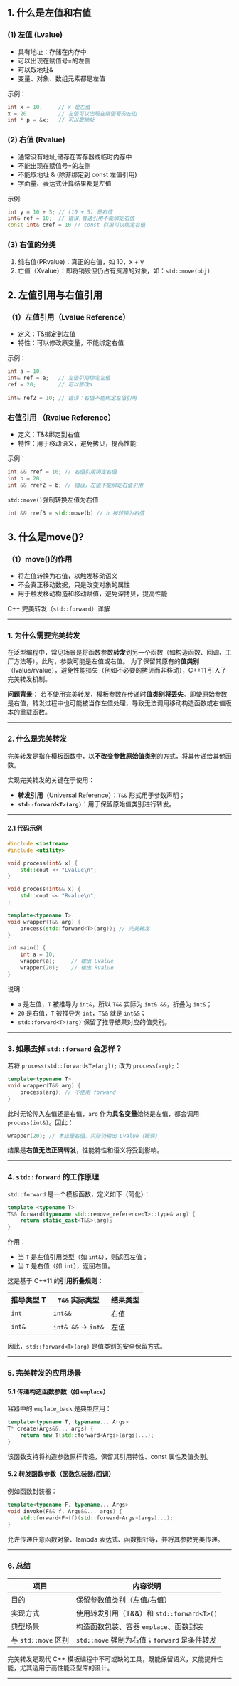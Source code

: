 ## 1.  什么是左值和右值

### (1) 左值 (Lvalue)

- 具有地址：存储在内存中
- 可以出现在赋值号=的左侧
- 可以取地址&
- 变量、对象、数组元素都是左值

示例：

~~~c++
int x = 10;		// x 是左值
x = 20			// 左值可以出现在赋值号的左边
int * p = &x;	// 可以取地址
~~~

### (2) 右值 (Rvalue)

- 通常没有地址,储存在寄存器或临时内存中
- 不能出现在赋值号=的左侧
- 不能取地址 & (除非绑定到 const 左值引用)
- 字面量、表达式计算结果都是左值

示例:

~~~c++
int y = 10 + 5; // (10 + 5) 是右值
int& ref = 10;	// 错误,普通引用不能绑定右值
const int& cref = 10 // const 引用可以绑定右值
~~~

### (3) 右值的分类

1. 纯右值(PRvalue)：真正的右值，如 10，x + y
2. 亡值（Xvalue）：即将销毁但仍占有资源的对象，如：`std::move(obj)`

## 2. 左值引用与右值引用

### （1）左值引用（Lvalue Reference）

- 定义：T&绑定到左值
- 特性：可以修改原变量，不能绑定右值

示例：

~~~c++
int a = 10;		
int& ref = a;	// 左值引用绑定左值
ref = 20;		// 可以修改a
    
int& ref2 = 10; // 错误：右值不能绑定左值引用
~~~

### 右值引用 （Rvalue Reference）

- 定义：T&&绑定到右值
- 特性：用于移动语义，避免拷贝，提高性能

示例：

~~~c++
int && rref = 10; // 右值引用绑定右值
int b = 20;
int && rref2 = b; // 错误，左值不能绑定右值引用
~~~

`std::move()`强制转换左值为右值

~~~c++
int && rref3 = std::move(b) // b 被转换为右值
~~~

## 3. 什么是move()?

### （1）move()的作用

- 将左值转换为右值，以触发移动语义
- 不会真正移动数据，只是改变对象的属性
- 用于触发移动构造和移动赋值，避免深拷贝，提高性能





C++ 完美转发（`std::forward`）详解

------

### 1. 为什么需要完美转发

在泛型编程中，常见场景是将函数参数**转发**到另一个函数（如构造函数、回调、工厂方法等）。此时，参数可能是左值或右值。
 为了保留其原有的**值类别**（lvalue/rvalue），避免性能损失（例如不必要的拷贝而非移动），C++11 引入了完美转发机制。

**问题背景**：
 若不使用完美转发，模板参数在传递时**值类别将丢失**。即使原始参数是右值，转发过程中也可能被当作左值处理，导致无法调用移动构造函数或右值版本的重载函数。

------

### 2. 什么是完美转发

完美转发是指在模板函数中，以**不改变参数原始值类别**的方式，将其传递给其他函数。

实现完美转发的关键在于使用：

- **转发引用**（Universal Reference）：`T&&` 形式用于参数声明；
- **`std::forward<T>(arg)`**：用于保留原始值类别进行转发。

------

#### 2.1 代码示例

```cpp
#include <iostream>
#include <utility>

void process(int& x) {
    std::cout << "Lvalue\n";
}

void process(int&& x) {
    std::cout << "Rvalue\n";
}

template<typename T>
void wrapper(T&& arg) {
    process(std::forward<T>(arg)); // 完美转发
}

int main() {
    int a = 10;
    wrapper(a);     // 输出 Lvalue
    wrapper(20);    // 输出 Rvalue
}
```

说明：

- `a` 是左值，`T` 被推导为 `int&`，所以 `T&&` 实际为 `int& &&`，折叠为 `int&`；
- `20` 是右值，`T` 被推导为 `int`，`T&&` 就是 `int&&`；
- `std::forward<T>(arg)` 保留了推导结果对应的值类别。

------

### 3. 如果去掉 `std::forward` 会怎样？

若将 `process(std::forward<T>(arg));` 改为 `process(arg);`：

```cpp
template<typename T>
void wrapper(T&& arg) {
    process(arg); // 不使用 forward
}
```

此时无论传入左值还是右值，`arg` 作为**具名变量**始终是左值，都会调用 `process(int&)`。因此：

```cpp
wrapper(20); // 本应是右值，实际仍输出 Lvalue（错误）
```

结果是**右值无法正确转发**，性能特性和语义将受到影响。

------

### 4. `std::forward` 的工作原理

`std::forward` 是一个模板函数，定义如下（简化）：

```cpp
template <typename T>
T&& forward(typename std::remove_reference<T>::type& arg) {
    return static_cast<T&&>(arg);
}
```

作用：

- 当 `T` 是左值引用类型（如 `int&`），则返回左值；
- 当 `T` 是右值（如 `int`），返回右值。

这是基于 C++11 的**引用折叠规则**：

| 推导类型 T | `T&&` 实际类型     | 结果类型 |
| ---------- | ------------------ | -------- |
| `int`      | `int&&`            | 右值     |
| `int&`     | `int& &&` → `int&` | 左值     |

因此，`std::forward<T>(arg)` 是值类别的安全保留方式。

------

### 5. 完美转发的应用场景

#### 5.1 传递构造函数参数（如 `emplace`）

容器中的 `emplace_back` 是典型应用：

```cpp
template<typename T, typename... Args>
T* create(Args&&... args) {
    return new T(std::forward<Args>(args)...);
}
```

该函数支持将构造参数原样传递，保留其引用特性、const 属性及值类别。

#### 5.2 转发函数参数（函数包装器/回调）

例如函数封装器：

```cpp
template<typename F, typename... Args>
void invoke(F&& f, Args&&... args) {
    std::forward<F>(f)(std::forward<Args>(args)...);
}
```

允许传递任意函数对象、lambda 表达式、函数指针等，并将其参数完美传递。

------

### 6. 总结

| 项目                | 内容说明                                     |
| ------------------- | -------------------------------------------- |
| 目的                | 保留参数值类别（左值/右值）                  |
| 实现方式            | 使用转发引用（T&&）和 `std::forward<T>()`    |
| 典型场景            | 构造函数包装、容器 `emplace`、函数封装       |
| 与 `std::move` 区别 | `std::move` 强制为右值；`forward` 是条件转发 |

完美转发是现代 C++ 模板编程中不可或缺的工具，既能保留语义，又能提升性能，尤其适用于高性能泛型库的设计。

------

